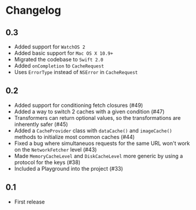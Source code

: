 # Changelog

## 0.3

- Added support for `WatchOS 2`
- Added basic support for `Mac OS X 10.9+`
- Migrated the codebase to `Swift 2.0`
- Added `onCompletion` to `CacheRequest`
- Uses `ErrorType` instead of `NSError` in `CacheRequest`


## 0.2

- Added support for conditioning fetch closures (#49)
- Added a way to switch 2 caches with a given condition (#47)
- Transformers can return optional values, so the transformations are inherently safer (#45)
- Added a `CacheProvider` class with `dataCache()` and `imageCache()` methods to initialize most common caches (#44)
- Fixed a bug where simultaneuos requests for the same URL won't work on the `NetworkFetcher` level (#43)
- Made `MemoryCacheLevel` and `DiskCacheLevel` more generic by using a protocol for the keys (#38)
- Included a Playground into the project (#33)

## 0.1

- First release